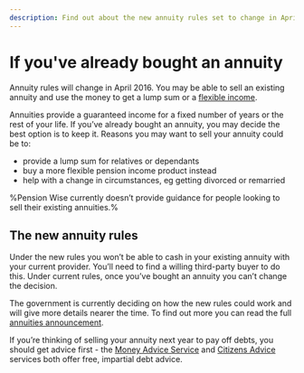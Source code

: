 ```yaml
---
description: Find out about the new annuity rules set to change in April 2016.
---
```


# If you've already bought an annuity

Annuity rules will change in April 2016. You may be able to sell an existing annuity and use the money to get a lump sum or a [flexible income](/pension-pot-options#get-a-flexible-income).

Annuities provide a guaranteed income for a fixed number of years or the rest of your life. If you’ve already bought an annuity, you may decide the best option is to keep it. Reasons you may want to sell your annuity could be to:

* provide a lump sum for relatives or dependants
* buy a more flexible pension income product instead
* help with a change in circumstances, eg getting divorced or remarried

%Pension Wise currently doesn’t provide guidance for people looking to sell their existing annuities.%

## The new annuity rules

Under the new rules you won’t be able to cash in your existing annuity with your current provider. You’ll need to find a willing third-party buyer to do this. Under current rules, once you’ve bought an annuity you can’t change the decision.

The government is currently deciding on how the new rules could work and will give more details nearer the time. To find out more you can read the full [annuities announcement](https://www.gov.uk/government/news/pension-freedoms-to-be-extended-to-people-with-annuities).

If you’re thinking of selling your annuity next year to pay off debts, you should get advice first - the [Money Advice Service](https://www.moneyadviceservice.org.uk/en) and [Citizens Advice](http://www.citizensadvice.org.uk) services both offer free, impartial debt advice.
